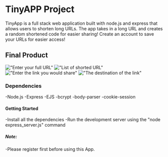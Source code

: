 # TinyAPP Project

TinyApp is a full stack web application built with node.js and express that allows users to shorten long URLs.
The app takes in a long URL and creates a random shortened code for easier sharing!
Create an account to save your URLs for easier access!

## Final Product
!["Enter your full URL"](https://i.imgur.com/xDfSyfb.png)
!["List of shorted URL"](https://i.imgur.com/L6EZe2W.png)
!["Enter the link you would share"](https://i.imgur.com/MG4E8gQ.png)
!["The destination of the link"](https://i.imgur.com/ASLHc1i.png)
### Dependencies

-Node.js
-Express
-EJS
-bcrypt
-body-parser
-cookie-session

#### Getting Started
-Install all the dependencies
-Run the development server using the "node express_server.js" command

##### Note:
-Please register first before using this App.
